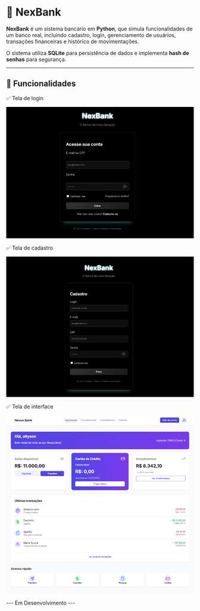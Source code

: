 # 🏦 NexBank

**NexBank** é um sistema bancário em **Python**, que simula funcionalidades de um banco real, incluindo cadastro, login, gerenciamento de usuários, transações financeiras e histórico de movimentações.

O sistema utiliza **SQLite** para persistência de dados e implementa **hash de senhas** para segurança.

---

## 🚀 Funcionalidades

✅ Tela de login

![alt text](/fotos/login.png)

✅ Tela de cadastro

![alt text](/fotos/cadastro.png)

✅ Tela de interface

![alt text](/fotos/home.png)

--- Em Desenvolvimento ---



